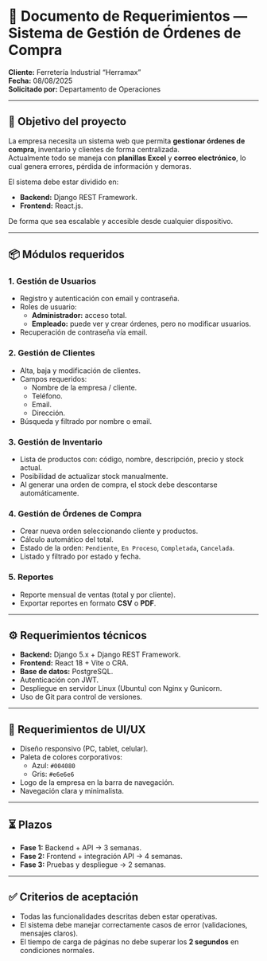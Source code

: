# 📄 Documento de Requerimientos — Sistema de Gestión de Órdenes de Compra

**Cliente:** Ferretería Industrial “Herramax”  
**Fecha:** 08/08/2025  
**Solicitado por:** Departamento de Operaciones  

---

## 🎯 Objetivo del proyecto
La empresa necesita un sistema web que permita **gestionar órdenes de compra**, inventario y clientes de forma centralizada.  
Actualmente todo se maneja con **planillas Excel** y **correo electrónico**, lo cual genera errores, pérdida de información y demoras.

El sistema debe estar dividido en:
- **Backend:** Django REST Framework.
- **Frontend:** React.js.  

De forma que sea escalable y accesible desde cualquier dispositivo.

---

## 📦 Módulos requeridos

### 1. Gestión de Usuarios
- Registro y autenticación con email y contraseña.
- Roles de usuario:
  - **Administrador:** acceso total.
  - **Empleado:** puede ver y crear órdenes, pero no modificar usuarios.
- Recuperación de contraseña vía email.

### 2. Gestión de Clientes
- Alta, baja y modificación de clientes.
- Campos requeridos:
  - Nombre de la empresa / cliente.
  - Teléfono.
  - Email.
  - Dirección.
- Búsqueda y filtrado por nombre o email.

### 3. Gestión de Inventario
- Lista de productos con: código, nombre, descripción, precio y stock actual.
- Posibilidad de actualizar stock manualmente.
- Al generar una orden de compra, el stock debe descontarse automáticamente.

### 4. Gestión de Órdenes de Compra
- Crear nueva orden seleccionando cliente y productos.
- Cálculo automático del total.
- Estado de la orden: `Pendiente`, `En Proceso`, `Completada`, `Cancelada`.
- Listado y filtrado por estado y fecha.

### 5. Reportes
- Reporte mensual de ventas (total y por cliente).
- Exportar reportes en formato **CSV** o **PDF**.

---

## ⚙️ Requerimientos técnicos
- **Backend:** Django 5.x + Django REST Framework.
- **Frontend:** React 18 + Vite o CRA.
- **Base de datos:** PostgreSQL.
- Autenticación con JWT.
- Despliegue en servidor Linux (Ubuntu) con Nginx y Gunicorn.
- Uso de Git para control de versiones.

---

## 🎨 Requerimientos de UI/UX
- Diseño responsivo (PC, tablet, celular).
- Paleta de colores corporativos:
  - Azul: `#004080`
  - Gris: `#e6e6e6`
- Logo de la empresa en la barra de navegación.
- Navegación clara y minimalista.

---

## ⏳ Plazos
- **Fase 1:** Backend + API → 3 semanas.
- **Fase 2:** Frontend + integración API → 4 semanas.
- **Fase 3:** Pruebas y despliegue → 2 semanas.

---

## ✅ Criterios de aceptación
- Todas las funcionalidades descritas deben estar operativas.
- El sistema debe manejar correctamente casos de error (validaciones, mensajes claros).
- El tiempo de carga de páginas no debe superar los **2 segundos** en condiciones normales.
